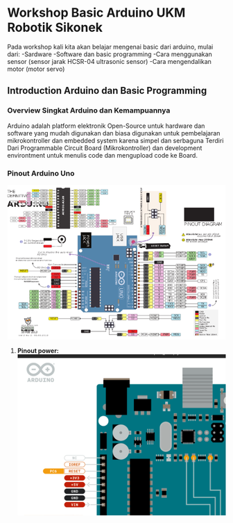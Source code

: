 # Workshop Basic Arduino UKM Robotik Sikonek

Pada workshop kali kita akan belajar mengenai basic dari arduino, mulai dari:
-Sardware
-Software dan basic programming
-Cara menggunakan sensor (sensor jarak HCSR-04 ultrasonic sensor)
-Cara mengendalikan motor (motor servo)

## Introduction Arduino dan Basic Programming

### Overview Singkat Arduino dan Kemampuannya
Arduino adalah platform elektronik Open-Source untuk hardware dan software yang mudah digunakan dan biasa digunakan untuk pembelajaran mikrokontroller dan embedded system karena simpel dan serbaguna
Terdiri Dari Programmable Circuit Board (Mikrokontroller) dan development environtment untuk menulis code dan mengupload code ke Board.

### Pinout Arduino Uno
![Alt text](images/pinout_uno.png)

1. **Pinout power:**
   ![Alt text](images/power.png)